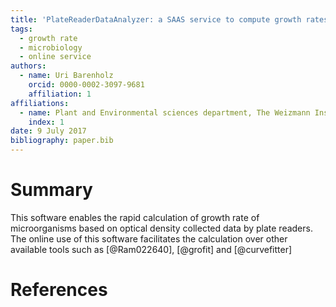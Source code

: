 ```yaml
---
title: 'PlateReaderDataAnalyzer: a SAAS service to compute growth rates based on plate reader collected data'
tags:
  - growth rate
  - microbiology
  - online service
authors:
  - name: Uri Barenholz
    orcid: 0000-0002-3097-9681
    affiliation: 1
affiliations:
  - name: Plant and Environmental sciences department, The Weizmann Institute of Science
    index: 1
date: 9 July 2017
bibliography: paper.bib
---
```


# Summary

This software enables the rapid calculation of growth rate of microorganisms based on optical density collected data by plate readers.
The online use of this software facilitates the calculation over other available tools such as [@Ram022640], [@grofit] and [@curvefitter]

# References
